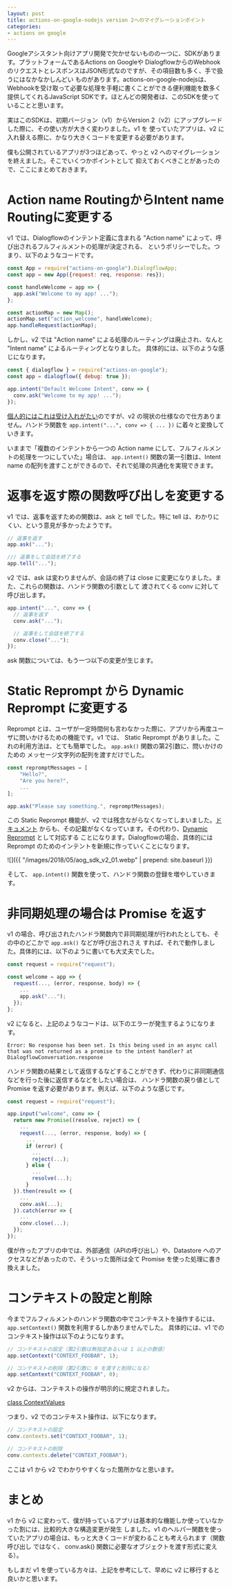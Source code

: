 ```yaml
---
layout: post
title: actions-on-google-nodejs version 2へのマイグレーションポイント
categories:
- actions on google
---
```


Googleアシスタント向けアプリ開発で欠かせないものの一つに、SDKがあります。プラットフォームであるActions on Googleや
DialogflowからのWebhookのリクエストとレスポンスはJSON形式なのですが、その項目数も多く、手で扱うにはなかなかしんどい
ものがあります。actions-on-google-nodejsは、Webhookを受け取って必要な処理を手軽に書くことができる便利機能を数多く
提供してくれるJavaScript SDKです。ほとんどの開発者は、このSDKを使っていることと思います。

実はこのSDKは、初期バージョン（v1）からVersion 2（v2）にアップグレードした際に、その使い方が大きく変わりました。v1 を
使っていたアプリは、v2 に入れ替える際に、かなり大きくコードを変更する必要があります。

僕も公開されているアプリが3つほどあって、やっと v2 へのマイグレーションを終えました。そこでいくつかポイントとして
抑えておくべきことがあったので、ここにまとめておきます。

# Action name RoutingからIntent name Routingに変更する

v1 では、Dialogflowのインテント定義に含まれる "Action name" によって、呼び出されるフルフィルメントの処理が決定される、
というポリシーでした。つまり、以下のようなコードです。

```js
const App = require("actions-on-google").DialogflowApp;
const app = new App({request: req, response: res});

const handleWelcome = app => {
  app.ask("Welcome to my app! ...");
};

const actionMap = new Map();
actionMap.set("action_welcome", handleWelcome);
app.handleRequest(actionMap);
```

しかし、v2 では "Action name" による処理のルーティングは廃止され、なんと "Intent name" によるルーティングとなりました。
具体的には、以下のような感じになります。

```js
const { dialogflow } = require("actions-on-google");
const app = dialogflow({ debug: true });

app.intent("Default Welcome Intent", conv => {
  conv.ask("Welcome to my app! ...");
});
```

[個人的にはこれは受け入れがたい](https://github.com/actions-on-google/actions-on-google-nodejs/issues/108#issuecomment-387321310)のですが、v2 の現状の仕様なので仕方ありません。ハンドラ関数を `app.intent("...", conv => { ... })` に着々と変換していきます。

いままで「複数のインテントから一つの Action name にして、フルフィルメントの処理を一つにしていた」場合は、 `app.intent()`
関数の第一引数は、Intent name の配列を渡すことができるので、それで処理の共通化を実現できます。

# 返事を返す際の関数呼び出しを変更する

v1 では、返事を返すための関数は、ask と tell でした。特に tell は、わかりにくい、という意見が多かったようです。

```js
// 返事を返す
app.ask("...");

/// 返事をして会話を終了する
app.tell("...");
```

v2 では、ask は変わりませんが、会話の終了は close に変更になりました。また、これらの関数は、ハンドラ関数の引数として
渡されてくる conv に対して呼び出します。

```js
app.intent("...", conv => {
  // 返事を返す
  conv.ask("...");

  // 返事をして会話を終了する
  conv.close("...");
});
```

ask 関数については、もう一つ以下の変更が生じます。

# Static Reprompt から Dynamic Reprompt に変更する

Reprompt とは、ユーザが一定時間何も言わなかった際に、アプリから再度ユーザに問いかけるための機能です。v1 では、
Static Reprompt がありました。これの利用方法は、とても簡単でした。 `app.ask()` 関数の第2引数に、問いかけのための
メッセージ文字列の配列を渡すだけでした。

```js
const repromptMessages = [
    "Hello?",
    "Are you here?",
    ...
];

app.ask("Please say something.", repromptMessages);
```

この Static Reprompt 機能が、v2 では残念ながらなくなってしまいました。[ドキュメント](https://developers.google.com/actions/assistant/reprompts) からも、その記載がなくなっています。その代わり、[Dynamic Reprompt](https://developers.google.com/actions/assistant/reprompts#dynamic_reprompts) として対応する
ことになります。Dialogflowの場合、具体的には Reprompt のためのインテントを新規に作っていくことになります。

![]({{ "/images/2018/05/aog_sdk_v2_01.webp" | prepend: site.baseurl }})

そして、 `app.intent()` 関数を使って、ハンドラ関数の登録を増やしていきます。

# 非同期処理の場合は Promise を返す

v1 の場合、呼び出されたハンドラ関数内で非同期処理が行われたとしても、その中のどこかで `app.ask()` などが呼び出されさえ
すれば、それで動作しました。具体的には、以下のように書いても大丈夫でした。

```js
const request = require("request");

const welcome = app => {
  request(..., (error, response, body) => {
    ...
    app.ask("...");
  });
};
```

v2 になると、上記のようなコードは、以下のエラーが発生するようになります。

```
Error: No response has been set. Is this being used in an async call that was not returned as a promise to the intent handler? at DialogflowConversation.response
```

ハンドラ関数の結果として返信するなどすることができず、代わりに非同期通信などを行った後に返信するなどをしたい場合は、
ハンドラ関数の戻り値として Promise を返す必要があります。例えば、以下のような感じです。

```js
const request = require("request");

app.input("welcome", conv => {
  return new Promise((resolve, reject) => {
    ...
    request(..., (error, response, body) => {
      ...
      if (error) {
        ...
        reject(...);
      } else {
        ...
        resolve(...);
      }
  }).then(result => {
    ...
    conv.ask(...);
  }).catch(error => {
    ...
    conv.close(...);
  });
});
```

僕が作ったアプリの中では、外部通信（APIの呼び出し）や、Datastore へのアクセスなどがあったので、そういった箇所は全て
Promise を使った処理に書き換えました。

# コンテキストの設定と削除

今までフルフィルメントのハンドラ関数の中でコンテキストを操作するには、 `app.setContext()` 関数を利用するしかありませんでした。
具体的には、v1 でのコンテキスト操作は以下のようになります。

```js
// コンテキストの設定（第2引数は無指定あるいは 1 以上の数値）
app.setContext("CONTEXT_FOOBAR", 1);

// コンテキストの削除（第2引数に 0 を渡すと削除になる）
app.setContext("CONTEXT_FOOBAR", 0);
```

v2 からは、コンテキストの操作が明示的に規定されました。

[class ContextValues<TContexts>](https://actions-on-google.github.io/actions-on-google-nodejs/classes/dialogflow.contextvalues.html)

つまり、v2 でのコンテキスト操作は、以下になります。

```js
// コンテキストの設定
conv.contexts.set("CONTEXT_FOOBAR", 1);

// コンテキストの削除
conv.contexts.delete("CONTEXT_FOOBAR");
```

ここは v1 から v2 でわかりやすくなった箇所かなと思います。

# まとめ

v1 から v2 に変わって、僕が持っているアプリは基本的な機能しか使っていなかった割には、比較的大きな構造変更が発生
しました。v1 のヘルパー関数を使っていたアプリの場合は、もっと大きくコードが変わることも考えられます（関数呼び出し
ではなく、 conv.ask() 関数に必要なオブジェクトを渡す形式に変える）。

もしまだ v1 を使っている方々は、上記を参考にして、早めに v2 に移行すると良いかと思います。

